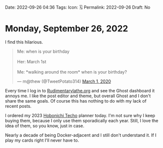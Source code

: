 Date: 2022-09-26 04:36
Tags: 
Icon: 🗓️
Permalink: 2022-09-26
Draft: No

# Monday, September 26, 2022
I find this hilarious.
<blockquote class="twitter-tweet"><p lang="en" dir="ltr">Me: when is your birthday <br><br>Her: March 1st<br><br>Me: *walking around the room* when is your birthday?</p>&mdash; m@thew (@TweetPotato314) <a href="https://twitter.com/TweetPotato314/status/1233919755528081410?ref_src=twsrc%5Etfw">March 1, 2020</a></blockquote> <script async src="https://platform.twitter.com/widgets.js" charset="utf-8"></script>

Every time I log in to [Rudimentarylathe.org](https://rudimentarylathe.org) and see the Ghost dashboard it annoys me. I like the post editor and theme, but overall Ghost and I don't share the same goals. Of course this has nothing to do with my lack of recent posts.

I ordered my 2023 [Hobonichi Techo](https://www.1101.com/store/techo/en/2023/pc/detail_cover/pb23_jan/) planner today. I'm not sure why I keep buying them, because I only use them sporadically each year. Still, I love the idea of them, so you know, just in case.

Nearly a decade of being Docker-adjacent and I still don't understand it. If I play my cards right I'll never have to.
